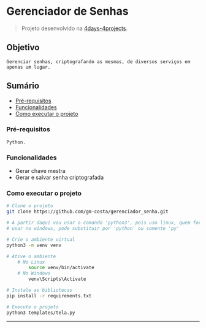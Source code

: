# Gerenciador de Senhas

> Projeto desenvolvido na [4days-4projects](https://pythonando.com.br "Pythonando").

## Objetivo

    Gerenciar senhas, criptografando as mesmas, de diversos serviços em apenas um lugar.

## Sumário

- <a href='#pré-requesitos'>Pré-requisitos</a>
- <a href='#funcionalidades'>Funcionalidades</a>
- <a href='#como-executar-o-projeto'>Como executar o projeto</a>

### Pré-requisitos

    Python.

### Funcionalidades

- Gerar chave mestra
- Gerar e salvar senha criptografada

### Como executar o projeto

```bash
# Clone o projeto
git clone https://github.com/gm-costa/gerenciador_senha.git

# A partir daqui vou usar o comando 'python3', pois uso linux, quem for 
# usar no windows, pode substituir por 'python' ou somente 'py'

# Crie o ambiente virtual
python3 -m venv venv

# Ative o ambiente
    # No Linux
        source venv/bin/activate
    # No Windows
        venv\Scripts\Activate

# Instale as bibliotecas
pip install -r requirements.txt

# Execute o projeto
python3 templates/tela.py
```

---
